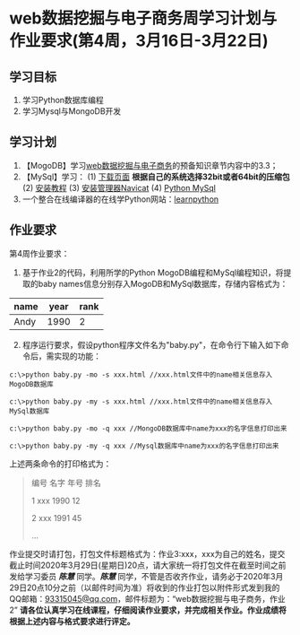 # web数据挖掘与电子商务周学习计划与作业要求(第4周，3月16日-3月22日)



## 学习目标
1. 学习Python数据库编程
2. 学习Mysql与MongoDB开发

 
## 学习计划
1. 【MogoDB】学习[web数据挖掘与电子商务](http://mooc1.chaoxing.com/course/208399347.html "web数据挖掘与电子商务")的预备知识章节内容中的3.3；
2. 【MySql】学习：
(1) [下载页面](https://dev.mysql.com/downloads/mysql/5.7.html "下载页面") **根据自己的系统选择32bit或者64bit的压缩包**
(2) [安装教程](https://dev.mysql.com/doc/refman/5.7/en/windows-install-archive.html "安装教程")
(3) [安装管理器Navicat](https://my.oschina.net/ZL520/blog/3070953 "安装管理器Navicat")
(4) [Python MySql](https://www.w3schools.com/python/python_mysql_getstarted.asp "Python MySql")
3. 一个整合在线编译器的在线学Python网站：[learnpython](https://www.learnpython.org/ "learnpython")

## 作业要求
第4周作业要求：
1. 基于作业2的代码，利用所学的Python MogoDB编程和MySql编程知识，将提取的baby names信息分别存入MogoDB和MySql数据库，存储内容格式为：

| name | year | rank |
| ---- | ---- | ---- |
| Andy | 1990 | 2 |

2. 程序运行要求，假设python程序文件名为"baby.py"，在命令行下输入如下命令后，需实现的功能：
```
c:\>python baby.py -mo -s xxx.html //xxx.html文件中的name相关信息存入MogoDB数据库
```
```
c:\>python baby.py -my -s xxx.html //xxx.html文件中的name相关信息存入MySql数据库
```
```
c:\>python baby.py -mo -q xxx //MongoDB数据库中name为xxx的名字信息打印出来
```
```
c:\>python baby.py -my -q xxx //Mysql数据库中name为xxx的名字信息打印出来
```
上述两条命令的打印格式为：
> 编号 名字 年号 排名
>
> 1 xxx 1990 12
>
> 2 xxx 1991 45
>
> ...


作业提交时请打包，打包文件标题格式为：作业3:xxx，xxx为自己的姓名，提交截止时间2020年3月29日(星期日)20点，请大家统一将打包文件在截至时间之前发给学习委员 ***陈慧*** 同学。***陈慧*** 同学，不管是否收齐作业，请务必于2020年3月29日20点10分之前（以邮件时间为准）将收到的作业打包以附件形式发到我的QQ邮箱：93315045@qq.com，邮件标题为：“web数据挖掘与电子商务，作业2”
**请各位认真学习在线课程，仔细阅读作业要求，并完成相关作业。作业成绩将根据上述内容与格式要求进行评定。**
